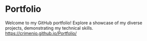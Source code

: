 # Portfolio
Welcome to my GitHub portfolio! Explore a showcase of my diverse projects, demonstrating my technical skills.
https://crimenio.github.io/Portfolio/
